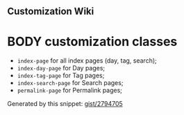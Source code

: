 Customization Wiki
------------------

BODY customization classes
==========================
* `index-page` for all index pages (day, tag, search);
* `index-day-page` for Day pages;
* `index-tag-page` for Tag pages;
* `index-search-page` for Search pages;
* `permalink-page` for Permalink pages;

Generated by this snippet: [gist/2794705][1]







[1]: https://[gist.github.com/2794705][1]